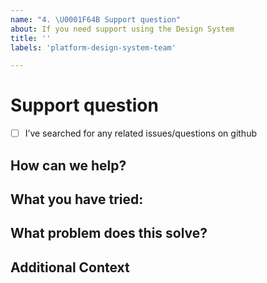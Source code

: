 ```yaml
---
name: "4. \U0001F64B Support question"
about: If you need support using the Design System
title: ''
labels: 'platform-design-system-team'

---
```


# Support question

- [ ] I’ve searched for any related issues/questions on github

## How can we help?

<!--
        Describe what you are stuck on, what you have tried and how you would like us to help.
-->

## What you have tried:

<!--
       Describe in detail what you have tried and what you have found from any research you
       may have done
 -->

## What problem does this solve?

<!--
        Please describe the problem and how this proposed solution solves it.  
-->

## Additional Context
<!--
        Add any other context or screenshots about the feature request here
-->

<!--
       Thanks for reaching out!  We are happy to help and will get back to you as soon as possible 😸
-->
